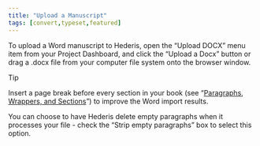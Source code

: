 ```yaml
---
title: "Upload a Manuscript"
tags: [convert,typeset,featured]
---
```

 
<html><body><section data-type="chapter" class="hsecchapter" data-hederis-type="hsecchapter" id="upload-a-manuscript" data-pi-attrs="id: upload-a-manuscript; data-tags: convert,typeset,featured;" role="doc-chapter" data-tags="convert,typeset,featured" data-author-name=" " data-book-title=" " title="Upload a Manuscript"><p class="hblkp" data-hederis-type="hblkp" id="pCjDpzOCm">To upload a Word manuscript to Hederis, open the &#8220;Upload DOCX&#8221; menu item from your Project Dashboard, and click the &#8220;Upload a Docx&#8221; button or drag a .docx file from your computer file system onto the browser window.</p><div class="hwprbox box" data-hederis-type="hwprbox" id="paZCqiUdH" data-type="sidebar"><p class="hblktype" data-hederis-type="hblktype" id="pJGXbJ8qp">Tip</p><p class="hblkp" data-hederis-type="hblkp" id="pRmPCdkfM">Insert a page break before every section in your book (see &#8220;<a href="{% link _docs/typeset-text-design.md %}" class="hspana" data-hederis-type="hspana" id="pZVlTA3BI">Paragraphs, Wrappers, and Sections</a>&#8221;) to improve the Word import results.</p></div><p class="hblkp" data-hederis-type="hblkp" id="pT5i30qQ4">You can choose to have Hederis delete empty paragraphs when it processes your file - check the &#8220;Strip empty paragraphs&#8221; box to select this option.</p></section></body></html>
